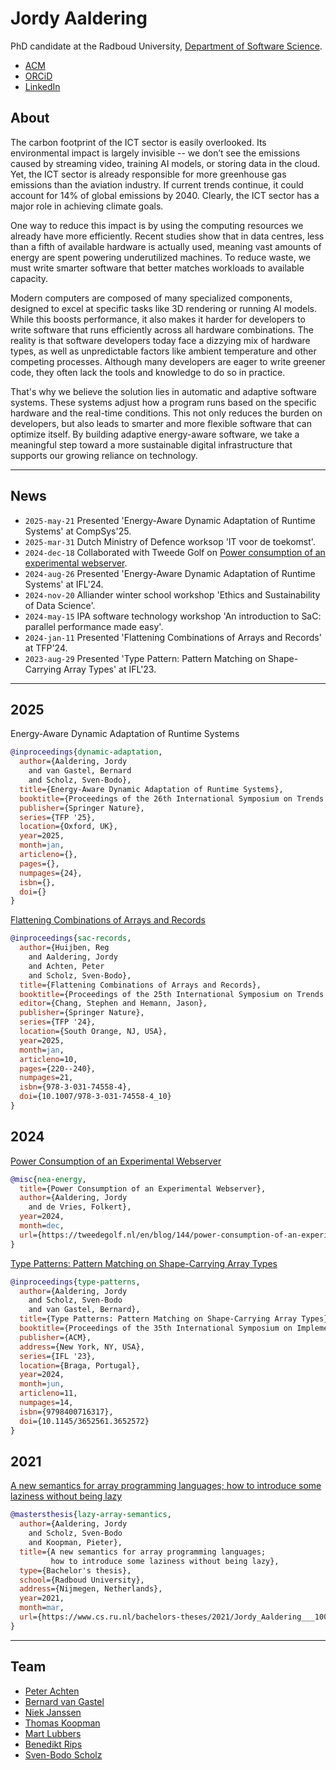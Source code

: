 # Jordy Aaldering

PhD candidate at the Radboud University, [Department of Software Science](https://sws.cs.ru.nl/).

- [ACM](https://dl.acm.org/profile/99661241184)
- [ORCiD](https://orcid.org/0009-0001-3018-5152)
- [LinkedIn](https://www.linkedin.com/in/jordy-aaldering-884512174/)

## About

The carbon footprint of the ICT sector is easily overlooked.
Its environmental impact is largely invisible -- we don’t see the emissions caused by streaming video, training AI models, or storing data in the cloud.
Yet, the ICT sector is already responsible for more greenhouse gas emissions than the aviation industry.
If current trends continue, it could account for 14% of global emissions by 2040.
Clearly, the ICT sector has a major role in achieving climate goals.

One way to reduce this impact is by using the computing resources we already have more efficiently.
Recent studies show that in data centres, less than a fifth of available hardware is actually used, meaning vast amounts of energy are spent powering underutilized machines.
To reduce waste, we must write smarter software that better matches workloads to available capacity.

Modern computers are composed of many specialized components, designed to excel at specific tasks like 3D rendering or running AI models.
While this boosts performance, it also makes it harder for developers to write software that runs efficiently across all hardware combinations.
The reality is that software developers today face a dizzying mix of hardware types, as well as unpredictable factors like ambient temperature and other competing processes.
Although many developers are eager to write greener code, they often lack the tools and knowledge to do so in practice.

That's why we believe the solution lies in automatic and adaptive software systems.
These systems adjust how a program runs based on the specific hardware and the real-time conditions.
This not only reduces the burden on developers, but also leads to smarter and more flexible software that can optimize itself.
By building adaptive energy-aware software, we take a meaningful step toward a more sustainable digital infrastructure that supports our growing reliance on technology.

---

## News

- `2025-may-21` Presented 'Energy-Aware Dynamic Adaptation of Runtime Systems' at CompSys'25.
- `2025-mar-31` Dutch Ministry of Defence worksop 'IT voor de toekomst'.
- `2024-dec-18` Collaborated with Tweede Golf on [Power consumption of an experimental webserver](https://tweedegolf.nl/en/blog/144/power-consumption-of-an-experimental-webserver).
- `2024-aug-26` Presented 'Energy-Aware Dynamic Adaptation of Runtime Systems' at IFL'24.
- `2024-nov-20` Alliander winter school workshop 'Ethics and Sustainability of Data Science'.
- `2024-may-15` IPA software technology workshop 'An introduction to SaC: parallel performance made easy'.
- `2024-jan-11` Presented 'Flattening Combinations of Arrays and Records' at TFP'24.
- `2023-aug-29` Presented 'Type Pattern: Pattern Matching on Shape-Carrying Array Types' at IFL'23.

---

## 2025

Energy-Aware Dynamic Adaptation of Runtime Systems

```bibtex
@inproceedings{dynamic-adaptation,
  author={Aaldering, Jordy
    and van Gastel, Bernard
    and Scholz, Sven-Bodo},
  title={Energy-Aware Dynamic Adaptation of Runtime Systems},
  booktitle={Proceedings of the 26th International Symposium on Trends in Functional Programming},
  publisher={Springer Nature},
  series={TFP '25},
  location={Oxford, UK},
  year=2025,
  month=jan,
  articleno={},
  pages={},
  numpages={24},
  isbn={},
  doi={}
}
```

[Flattening Combinations of Arrays and Records](https://doi.org/10.1007/978-3-031-74558-4_10)

```bibtex
@inproceedings{sac-records,
  author={Huijben, Reg
    and Aaldering, Jordy
    and Achten, Peter
    and Scholz, Sven-Bodo},
  title={Flattening Combinations of Arrays and Records},
  booktitle={Proceedings of the 25th International Symposium on Trends in Functional Programming},
  editor={Chang, Stephen and Hemann, Jason},
  publisher={Springer Nature},
  series={TFP '24},
  location={South Orange, NJ, USA},
  year=2025,
  month=jan,
  articleno=10,
  pages={220--240},
  numpages=21,
  isbn={978-3-031-74558-4},
  doi={10.1007/978-3-031-74558-4_10}
}
```

## 2024

[Power Consumption of an Experimental Webserver](https://tweedegolf.nl/en/blog/144/power-consumption-of-an-experimental-webserver)

```bibtex
@misc{nea-energy,
  title={Power Consumption of an Experimental Webserver},
  author={Aaldering, Jordy
    and de Vries, Folkert},
  year=2024,
  month=dec,
  url={https://tweedegolf.nl/en/blog/144/power-consumption-of-an-experimental-webserver}
}
```

[Type Patterns: Pattern Matching on Shape-Carrying Array Types](https://doi.org/10.1145/3652561.3652572)

```bibtex
@inproceedings{type-patterns,
  author={Aaldering, Jordy
    and Scholz, Sven-Bodo
    and van Gastel, Bernard},
  title={Type Patterns: Pattern Matching on Shape-Carrying Array Types},
  booktitle={Proceedings of the 35th International Symposium on Implementation of Functional Languages},
  publisher={ACM},
  address={New York, NY, USA},
  series={IFL '23},
  location={Braga, Portugal},
  year=2024,
  month=jun,
  articleno=11,
  numpages=14,
  isbn={9798400716317},
  doi={10.1145/3652561.3652572}
}
```

## 2021

[A new semantics for array programming languages; how to introduce some laziness without being lazy](https://www.cs.ru.nl/bachelors-theses/2021/Jordy_Aaldering___1004292___A_new_semantics_for_array_programming_languages_-_how_to_introduce_some_laziness_without_being_lazy.pdf)

```bibtex
@mastersthesis{lazy-array-semantics,
  author={Aaldering, Jordy
    and Scholz, Sven-Bodo
    and Koopman, Pieter},
  title={A new semantics for array programming languages;
         how to introduce some laziness without being lazy},
  type={Bachelor's thesis},
  school={Radboud University},
  address={Nijmegen, Netherlands},
  year=2021,
  month=mar,
  url={https://www.cs.ru.nl/bachelors-theses/2021/Jordy_Aaldering___1004292___A_new_semantics_for_array_programming_languages_-_how_to_introduce_some_laziness_without_being_lazy.pdf}
}
```

---

## Team

- [Peter Achten](https://www.cs.ru.nl/P.Achten/)
- [Bernard van Gastel](https://sustainablesoftware.info)
- [Niek Janssen](https://www.ru.nl/en/people/janssen-n-j-a)
- [Thomas Koopman](https://thomaskoopman.eu/index.html)
- [Mart Lubbers](https://martlubbers.net)
- [Benedikt Rips](https://www.ru.nl/en/people/rips-b)
- [Sven-Bodo Scholz](https://thielescholz.eu/doku.php)
